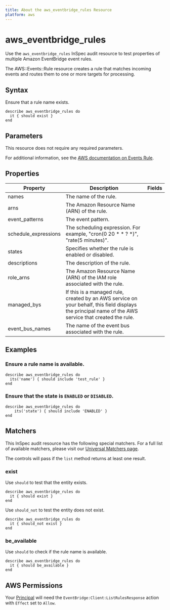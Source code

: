 ```yaml
---
title: About the aws_eventbridge_rules Resource
platform: aws
---
```


# aws\_eventbridge\_rules

Use the `aws_eventbridge_rules` InSpec audit resource to test properties of multiple Amazon EventBridge event rules.

The AWS::Events::Rule resource creates a rule that matches incoming events and routes them to one or more targets for processing.

## Syntax

Ensure that a rule name exists.

    describe aws_eventbridge_rules do
      it { should exist }
    end

## Parameters

This resource does not require any required parameters.

For additional information, see the [AWS documentation on Events Rule](https://docs.aws.amazon.com/AWSCloudFormation/latest/UserGuide/aws-resource-events-rule.html).

## Properties

| Property | Description | Fields |
| --- | --- | --- |
| names | The name of the rule. |
| arns | The Amazon Resource Name (ARN) of the rule. |
| event_patterns | The event pattern. |
| schedule_expressions | The scheduling expression. For example, "cron(0 20 * * ? *)", "rate(5 minutes)". |
| states | Specifies whether the rule is enabled or disabled. |
| descriptions | The description of the rule. |
| role_arns | The Amazon Resource Name (ARN) of the IAM role associated with the rule. |
| managed_bys | If this is a managed rule, created by an AWS service on your behalf, this field displays the principal name of the AWS service that created the rule. |
| event_bus_names | The name of the event bus associated with the rule. |

## Examples

### Ensure a rule name is available.

    describe aws_eventbridge_rules do
      its('name') { should include 'test_rule' }
    end

### Ensure that the state is `ENABLED` or `DISABLED`.

    describe aws_eventbridge_rules do
        its('state') { should include 'ENABLED' }
    end

## Matchers

This InSpec audit resource has the following special matchers. For a full list of available matchers, please visit our [Universal Matchers page](https://www.inspec.io/docs/reference/matchers/).

The controls will pass if the `list` method returns at least one result.

### exist

Use `should` to test that the entity exists.

    describe aws_eventbridge_rules do
      it { should exist }
    end

Use `should_not` to test the entity does not exist.

    describe aws_eventbridge_rules do
      it { should_not exist }
    end

### be_available

Use `should` to check if the rule name is available.

    describe aws_eventbridge_rules do
      it { should be_available }
    end

## AWS Permissions

Your [Principal](https://docs.aws.amazon.com/IAM/latest/UserGuide/intro-structure.html#intro-structure-principal) will need the `EventBridge:Client:ListRulesResponse` action with `Effect` set to `Allow`.

